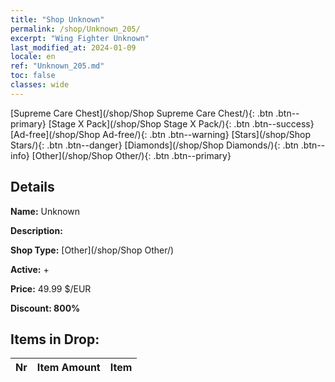 ```yaml
---
title: "Shop Unknown"
permalink: /shop/Unknown_205/
excerpt: "Wing Fighter Unknown"
last_modified_at: 2024-01-09
locale: en
ref: "Unknown_205.md"
toc: false
classes: wide
---
```



  [Supreme Care Chest](/shop/Shop Supreme Care Chest/){: .btn .btn--primary}   [Stage X Pack](/shop/Shop Stage X Pack/){: .btn .btn--success}   [Ad-free](/shop/Shop Ad-free/){: .btn .btn--warning}   [Stars](/shop/Shop Stars/){: .btn .btn--danger}   [Diamonds](/shop/Shop Diamonds/){: .btn .btn--info}   [Other](/shop/Shop Other/){: .btn .btn--primary} 

## Details

 **Name:** Unknown 

 **Description:** 

 **Shop Type:** [Other](/shop/Shop Other/)

 **Active:** + 

 **Price:** 49.99 $/EUR 

 **Discount: 800%** 



## Items in Drop:

  |  Nr | Item Amount  |       Item       |
  |:----|:------------:|:-----------------|

